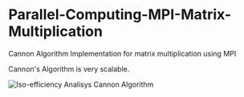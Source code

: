 # Parallel-Computing-MPI-Matrix-Multiplication
Cannon Algorithm Implementation for matrix multiplication using MPI

Cannon's Algorithm is very scalable. 

![Iso-efficiency Analisys Cannon Algorithm](Parallel-Computing-MPI-Matrix-Multiplication/IMG_2496.PNG)
